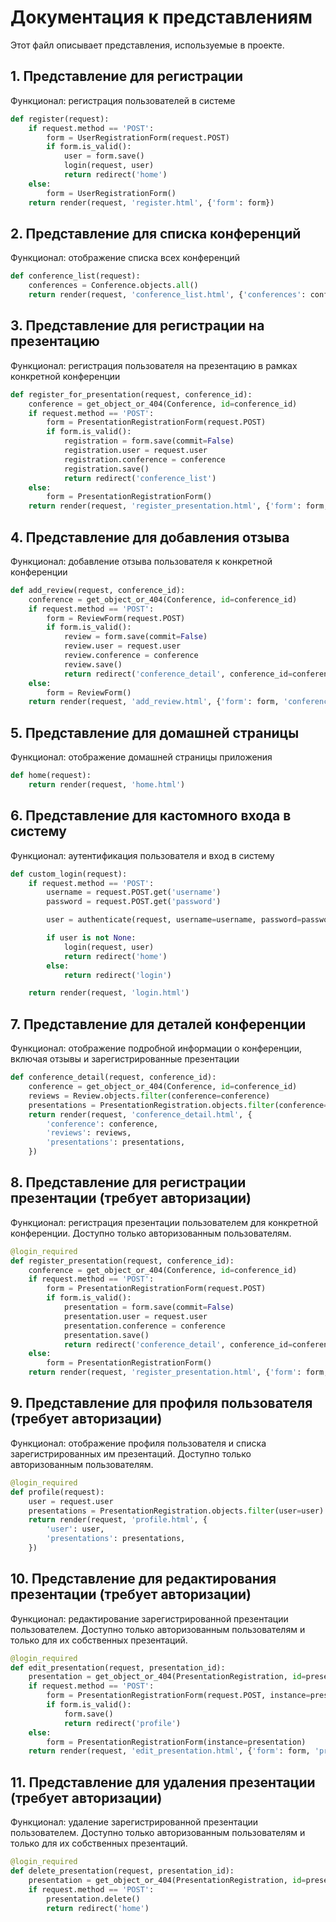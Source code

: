 # Документация к представлениям

Этот файл описывает представления, используемые в проекте.

## 1. Представление для регистрации

Функционал: регистрация пользователей в системе

```python
def register(request):
    if request.method == 'POST':
        form = UserRegistrationForm(request.POST)
        if form.is_valid():
            user = form.save()
            login(request, user)
            return redirect('home')
    else:
        form = UserRegistrationForm()
    return render(request, 'register.html', {'form': form})
```

## 2. Представление для списка конференций

Функционал: отображение списка всех конференций

```python
def conference_list(request):
    conferences = Conference.objects.all()
    return render(request, 'conference_list.html', {'conferences': conferences})
```

## 3. Представление для регистрации на презентацию

Функционал: регистрация пользователя на презентацию в рамках конкретной конференции

```python
def register_for_presentation(request, conference_id):
    conference = get_object_or_404(Conference, id=conference_id)
    if request.method == 'POST':
        form = PresentationRegistrationForm(request.POST)
        if form.is_valid():
            registration = form.save(commit=False)
            registration.user = request.user
            registration.conference = conference
            registration.save()
            return redirect('conference_list')
    else:
        form = PresentationRegistrationForm()
    return render(request, 'register_presentation.html', {'form': form, 'conference': conference})
```

## 4. Представление для добавления отзыва

Функционал: добавление отзыва пользователя к конкретной конференции

```python
def add_review(request, conference_id):
    conference = get_object_or_404(Conference, id=conference_id)
    if request.method == 'POST':
        form = ReviewForm(request.POST)
        if form.is_valid():
            review = form.save(commit=False)
            review.user = request.user
            review.conference = conference
            review.save()
            return redirect('conference_detail', conference_id=conference.id)
    else:
        form = ReviewForm()
    return render(request, 'add_review.html', {'form': form, 'conference': conference})
```

## 5. Представление для домашней страницы

Функционал: отображение домашней страницы приложения

```python
def home(request):
    return render(request, 'home.html')
```

## 6. Представление для кастомного входа в систему

Функционал: аутентификация пользователя и вход в систему

```python
def custom_login(request):
    if request.method == 'POST':
        username = request.POST.get('username')
        password = request.POST.get('password')

        user = authenticate(request, username=username, password=password)

        if user is not None:
            login(request, user)
            return redirect('home')
        else:
            return redirect('login')

    return render(request, 'login.html')
```

## 7. Представление для деталей конференции

Функционал: отображение подробной информации о конференции, включая отзывы и зарегистрированные презентации

```python
def conference_detail(request, conference_id):
    conference = get_object_or_404(Conference, id=conference_id)
    reviews = Review.objects.filter(conference=conference)
    presentations = PresentationRegistration.objects.filter(conference=conference)
    return render(request, 'conference_detail.html', {
        'conference': conference,
        'reviews': reviews,
        'presentations': presentations,
    })
```

## 8. Представление для регистрации презентации (требует авторизации)

Функционал: регистрация презентации пользователем для конкретной конференции. Доступно только авторизованным пользователям.

```python
@login_required
def register_presentation(request, conference_id):
    conference = get_object_or_404(Conference, id=conference_id)
    if request.method == 'POST':
        form = PresentationRegistrationForm(request.POST)
        if form.is_valid():
            presentation = form.save(commit=False)
            presentation.user = request.user
            presentation.conference = conference
            presentation.save()
            return redirect('conference_detail', conference_id=conference.id)
    else:
        form = PresentationRegistrationForm()
    return render(request, 'register_presentation.html', {'form': form, 'conference': conference})
```

## 9. Представление для профиля пользователя (требует авторизации)

Функционал: отображение профиля пользователя и списка зарегистрированных им презентаций. Доступно только авторизованным пользователям.

```python
@login_required
def profile(request):
    user = request.user
    presentations = PresentationRegistration.objects.filter(user=user)
    return render(request, 'profile.html', {
        'user': user,
        'presentations': presentations,
    })
```

## 10. Представление для редактирования презентации (требует авторизации)

Функционал: редактирование зарегистрированной презентации пользователем. Доступно только авторизованным пользователям и только для их собственных презентаций.

```python
@login_required
def edit_presentation(request, presentation_id):
    presentation = get_object_or_404(PresentationRegistration, id=presentation_id, user=request.user)
    if request.method == 'POST':
        form = PresentationRegistrationForm(request.POST, instance=presentation)
        if form.is_valid():
            form.save()
            return redirect('profile')
    else:
        form = PresentationRegistrationForm(instance=presentation)
    return render(request, 'edit_presentation.html', {'form': form, 'presentation': presentation})
```

## 11. Представление для удаления презентации (требует авторизации)

Функционал: удаление зарегистрированной презентации пользователем. Доступно только авторизованным пользователям и только для их собственных презентаций.

```python
@login_required
def delete_presentation(request, presentation_id):
    presentation = get_object_or_404(PresentationRegistration, id=presentation_id, user=request.user)
    if request.method == 'POST':
        presentation.delete()
        return redirect('home')
```